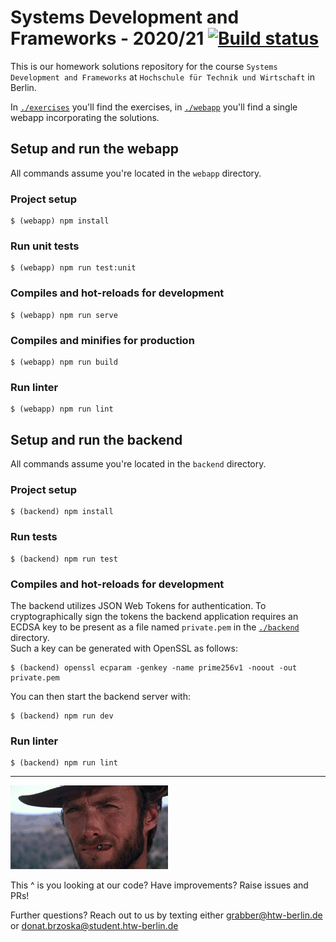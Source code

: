 # Systems Development and Frameworks - 2020/21 [![Build status](https://github.com/Systems-Development-and-Frameworks/dojo/workflows/Build%2C%20Test%2C%20Lint/badge.svg?branch=exercise2)](https://github.com/Systems-Development-and-Frameworks/dojo/actions?query=workflow%3A%22Build%2C+Test%2C+Lint%22+branch%3Aexercise2)

This is our homework solutions repository for the course `Systems Development and Frameworks`
at `Hochschule für Technik und Wirtschaft` in Berlin.

In [`./exercises`](exercises) you'll find the exercises, in [`./webapp`](webapp) you'll find a single webapp incorporating the solutions.

## Setup and run the webapp

All commands assume you're located in the `webapp` directory.

### Project setup
```
$ (webapp) npm install
```

### Run unit tests
```
$ (webapp) npm run test:unit
```

### Compiles and hot-reloads for development
```
$ (webapp) npm run serve
```

### Compiles and minifies for production
```
$ (webapp) npm run build
```

### Run linter
```
$ (webapp) npm run lint
```

## Setup and run the backend

All commands assume you're located in the `backend` directory.

### Project setup
```
$ (backend) npm install
```

### Run tests
```
$ (backend) npm run test
```

### Compiles and hot-reloads for development

The backend utilizes JSON Web Tokens for authentication. To cryptographically sign the tokens the backend application
requires an ECDSA key to be present as a file named `private.pem` in the [`./backend`](./backend) directory.\
Such a key can be generated with OpenSSL as follows:
```
$ (backend) openssl ecparam -genkey -name prime256v1 -noout -out private.pem
```

You can then start the backend server with:

```
$ (backend) npm run dev
```

### Run linter
```
$ (backend) npm run lint
```


<hr> 

<p>
  <img src=".github/img/CatView.gif" alt="homework" width="50%">
<p>

This ^ is you looking at our code? Have improvements? Raise issues and PRs!

Further questions? Reach out to us by texting either grabber@htw-berlin.de or donat.brzoska@student.htw-berlin.de

